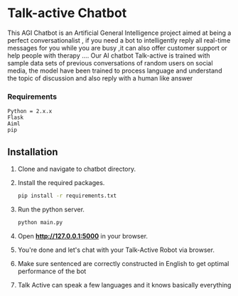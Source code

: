 # Talk-active  Chatbot
This AGI Chatbot is an Artificial General Intelligence project  aimed at being a perfect conversationalist ,  if you need  a bot to intelligently reply all real-time messages for you while you are busy ,it can also  offer customer support or help people with therapy .... Our AI chatbot Talk-active is trained with sample data sets of previous conversations of random users on social media, the model have been trained to process language and understand the topic of discussion and also reply with a human like answer

### Requirements
    Python = 2.x.x
    Flask
    Aiml
    pip

## Installation

1. Clone and navigate to chatbot directory.

2. Install the required packages.
    ```bash
    pip install -r requirements.txt
    ```

3. Run the python server.
    ```bash
    python main.py
    ```
4. Open **http://127.0.0.1:5000** in your browser.

5. You're done and let's chat with your Talk-Active Robot via browser.

6. Make sure sentenced are correctly constructed in English to get optimal performance of the bot

7. Talk Active can speak a few languages and it knows basically everything
